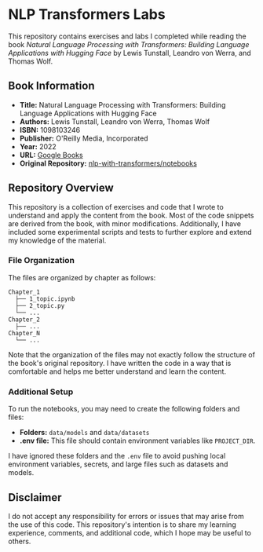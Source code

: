 # NLP Transformers Labs

This repository contains exercises and labs I completed while reading the book *Natural Language Processing with Transformers: Building Language Applications with Hugging Face* by Lewis Tunstall, Leandro von Werra, and Thomas Wolf.

## Book Information

- **Title:** Natural Language Processing with Transformers: Building Language Applications with Hugging Face
- **Authors:** Lewis Tunstall, Leandro von Werra, Thomas Wolf
- **ISBN:** 1098103246
- **Publisher:** O'Reilly Media, Incorporated
- **Year:** 2022
- **URL:** [Google Books](https://books.google.ch/books?id=7hhyzgEACAAJ)
- **Original Repository:** [nlp-with-transformers/notebooks](https://github.com/nlp-with-transformers/notebooks)

## Repository Overview

This repository is a collection of exercises and code that I wrote to understand and apply the content from the book. Most of the code snippets are derived from the book, with minor modifications. Additionally, I have included some experimental scripts and tests to further explore and extend my knowledge of the material.

### File Organization

The files are organized by chapter as follows:

```
Chapter_1
  ├── 1_topic.ipynb
  ├── 2_topic.py
  └── ...
Chapter_2
  ├── ...
Chapter_N
  └── ...
```

Note that the organization of the files may not exactly follow the structure of the book's original repository. I have written the code in a way that is comfortable and helps me better understand and learn the content.

### Additional Setup

To run the notebooks, you may need to create the following folders and files:

- **Folders:** `data/models` and `data/datasets`
- **.env file:** This file should contain environment variables like `PROJECT_DIR`.

I have ignored these folders and the `.env` file to avoid pushing local environment variables, secrets, and large files such as datasets and models.

## Disclaimer

I do not accept any responsibility for errors or issues that may arise from the use of this code. This repository's intention is to share my learning experience, comments, and additional code, which I hope may be useful to others.